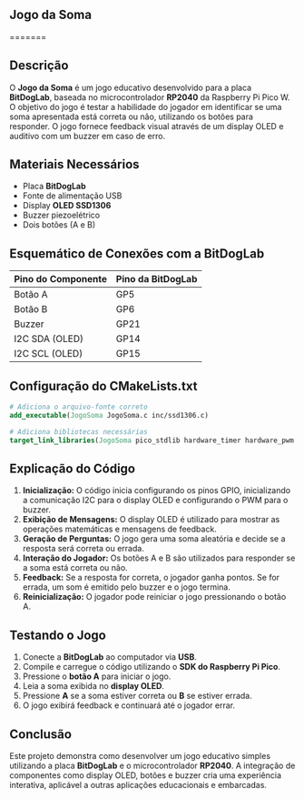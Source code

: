 ## Jogo da Soma
=======
## Descrição
O **Jogo da Soma** é um jogo educativo desenvolvido para a placa **BitDogLab**, baseada no microcontrolador **RP2040** da Raspberry Pi Pico W. O objetivo do jogo é testar a habilidade do jogador em identificar se uma soma apresentada está correta ou não, utilizando os botões para responder. O jogo fornece feedback visual através de um display OLED e auditivo com um buzzer em caso de erro.

## Materiais Necessários
- Placa **BitDogLab**
- Fonte de alimentação USB
- Display **OLED SSD1306**
- Buzzer piezoelétrico
- Dois botões (A e B)

## Esquemático de Conexões com a BitDogLab

| Pino do Componente | Pino da BitDogLab |
|---------------------|-------------------|
| Botão A           | GP5               |
| Botão B           | GP6               |
| Buzzer            | GP21              |
| I2C SDA (OLED)    | GP14              |
| I2C SCL (OLED)    | GP15              |

## Configuração do CMakeLists.txt
```cmake
# Adiciona o arquivo-fonte correto
add_executable(JogoSoma JogoSoma.c inc/ssd1306.c)

# Adiciona bibliotecas necessárias
target_link_libraries(JogoSoma pico_stdlib hardware_timer hardware_pwm hardware_clocks hardware_gpio hardware_i2c)
```

## Explicação do Código
1. **Inicialização:** O código inicia configurando os pinos GPIO, inicializando a comunicação I2C para o display OLED e configurando o PWM para o buzzer.
2. **Exibição de Mensagens:** O display OLED é utilizado para mostrar as operações matemáticas e mensagens de feedback.
3. **Geração de Perguntas:** O jogo gera uma soma aleatória e decide se a resposta será correta ou errada.
4. **Interação do Jogador:** Os botões A e B são utilizados para responder se a soma está correta ou não.
5. **Feedback:** Se a resposta for correta, o jogador ganha pontos. Se for errada, um som é emitido pelo buzzer e o jogo termina.
6. **Reinicialização:** O jogador pode reiniciar o jogo pressionando o botão A.

## Testando o Jogo
1. Conecte a **BitDogLab** ao computador via **USB**.
2. Compile e carregue o código utilizando o **SDK do Raspberry Pi Pico**.
3. Pressione o **botão A** para iniciar o jogo.
4. Leia a soma exibida no **display OLED**.
5. Pressione **A** se a soma estiver correta ou **B** se estiver errada.
6. O jogo exibirá feedback e continuará até o jogador errar.

## Conclusão
Este projeto demonstra como desenvolver um jogo educativo simples utilizando a placa **BitDogLab** e o microcontrolador **RP2040**. A integração de componentes como display OLED, botões e buzzer cria uma experiência interativa, aplicável a outras aplicações educacionais e embarcadas.

